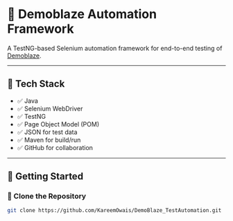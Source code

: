 # 🧪 Demoblaze Automation Framework

A TestNG-based Selenium automation framework for end-to-end testing of [Demoblaze](https://www.demoblaze.com).

---

## 📌 Tech Stack

- ✅ Java
- ✅ Selenium WebDriver
- ✅ TestNG
- ✅ Page Object Model (POM)
- ✅ JSON for test data
- ✅ Maven for build/run
- ✅ GitHub for collaboration

---

## 🚀 Getting Started

### 🔧 Clone the Repository

```bash
git clone https://github.com/KareemOwais/DemoBlaze_TestAutomation.git
